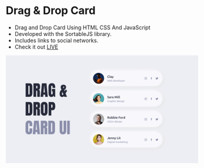 # Drag & Drop Card

- Drag and Drop Card Using HTML CSS And JavaScript
- Developed with the SortableJS library.
- Includes links to social networks.
- Check it out [LIVE](https://vaibhavshukla06.github.io/drag-drop-card/)

![preview img](/preview.png)
